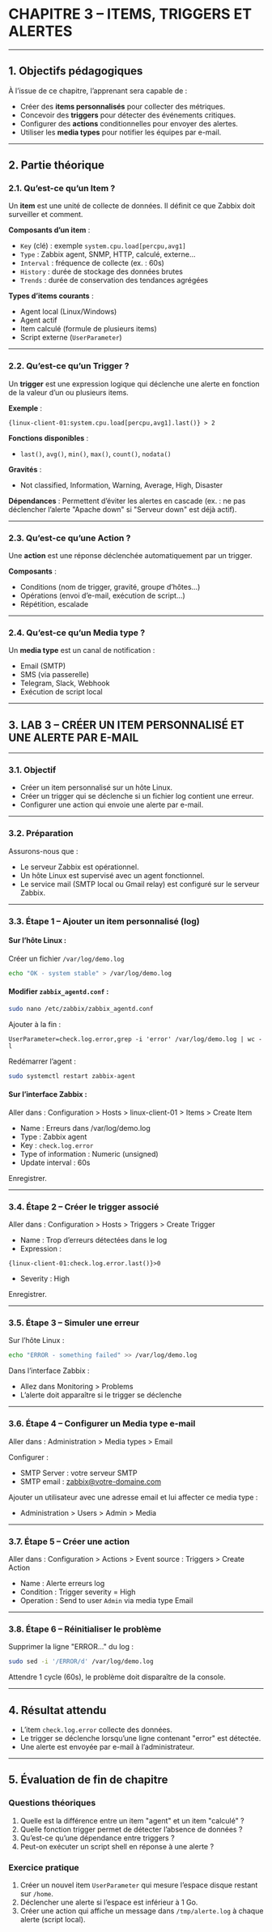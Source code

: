 # CHAPITRE 3 – ITEMS, TRIGGERS ET ALERTES

---

## 1. Objectifs pédagogiques

À l’issue de ce chapitre, l’apprenant sera capable de :

* Créer des **items personnalisés** pour collecter des métriques.
* Concevoir des **triggers** pour détecter des événements critiques.
* Configurer des **actions** conditionnelles pour envoyer des alertes.
* Utiliser les **media types** pour notifier les équipes par e-mail.

---

## 2. Partie théorique

### 2.1. Qu’est-ce qu’un Item ?

Un **item** est une unité de collecte de données. Il définit ce que Zabbix doit surveiller et comment.

**Composants d’un item** :

* `Key` (clé) : exemple `system.cpu.load[percpu,avg1]`
* `Type` : Zabbix agent, SNMP, HTTP, calculé, externe…
* `Interval` : fréquence de collecte (ex. : 60s)
* `History` : durée de stockage des données brutes
* `Trends` : durée de conservation des tendances agrégées

**Types d’items courants** :

* Agent local (Linux/Windows)
* Agent actif
* Item calculé (formule de plusieurs items)
* Script externe (`UserParameter`)

---

### 2.2. Qu’est-ce qu’un Trigger ?

Un **trigger** est une expression logique qui déclenche une alerte en fonction de la valeur d’un ou plusieurs items.

**Exemple** :

```
{linux-client-01:system.cpu.load[percpu,avg1].last()} > 2
```

**Fonctions disponibles** :

* `last()`, `avg()`, `min()`, `max()`, `count()`, `nodata()`

**Gravités** :

* Not classified, Information, Warning, Average, High, Disaster

**Dépendances** :
Permettent d’éviter les alertes en cascade (ex. : ne pas déclencher l’alerte "Apache down" si "Serveur down" est déjà actif).

---

### 2.3. Qu’est-ce qu’une Action ?

Une **action** est une réponse déclenchée automatiquement par un trigger.

**Composants** :

* Conditions (nom de trigger, gravité, groupe d’hôtes…)
* Opérations (envoi d’e-mail, exécution de script…)
* Répétition, escalade

---

### 2.4. Qu’est-ce qu’un Media type ?

Un **media type** est un canal de notification :

* Email (SMTP)
* SMS (via passerelle)
* Telegram, Slack, Webhook
* Exécution de script local

---

## 3. LAB 3 – CRÉER UN ITEM PERSONNALISÉ ET UNE ALERTE PAR E-MAIL

---

### 3.1. Objectif

* Créer un item personnalisé sur un hôte Linux.
* Créer un trigger qui se déclenche si un fichier log contient une erreur.
* Configurer une action qui envoie une alerte par e-mail.

---

### 3.2. Préparation

Assurons-nous que :

* Le serveur Zabbix est opérationnel.
* Un hôte Linux est supervisé avec un agent fonctionnel.
* Le service mail (SMTP local ou Gmail relay) est configuré sur le serveur Zabbix.

---

### 3.3. Étape 1 – Ajouter un item personnalisé (log)

#### Sur l’hôte Linux :

Créer un fichier `/var/log/demo.log`

```bash
echo "OK - system stable" > /var/log/demo.log
```

#### Modifier `zabbix_agentd.conf` :

```bash
sudo nano /etc/zabbix/zabbix_agentd.conf
```

Ajouter à la fin :

```
UserParameter=check.log.error,grep -i 'error' /var/log/demo.log | wc -l
```

Redémarrer l’agent :

```bash
sudo systemctl restart zabbix-agent
```

#### Sur l’interface Zabbix :

Aller dans :
Configuration > Hosts > linux-client-01 > Items > Create Item

* Name : Erreurs dans /var/log/demo.log
* Type : Zabbix agent
* Key : `check.log.error`
* Type of information : Numeric (unsigned)
* Update interval : 60s

Enregistrer.

---

### 3.4. Étape 2 – Créer le trigger associé

Aller dans :
Configuration > Hosts > Triggers > Create Trigger

* Name : Trop d’erreurs détectées dans le log
* Expression :

```
{linux-client-01:check.log.error.last()}>0
```

* Severity : High

Enregistrer.

---

### 3.5. Étape 3 – Simuler une erreur

Sur l’hôte Linux :

```bash
echo "ERROR - something failed" >> /var/log/demo.log
```

Dans l’interface Zabbix :

* Allez dans Monitoring > Problems
* L’alerte doit apparaître si le trigger se déclenche

---

### 3.6. Étape 4 – Configurer un Media type e-mail

Aller dans :
Administration > Media types > Email

Configurer :

* SMTP Server : votre serveur SMTP
* SMTP email : [zabbix@votre-domaine.com](mailto:zabbix@votre-domaine.com)

Ajouter un utilisateur avec une adresse email et lui affecter ce media type :

* Administration > Users > Admin > Media

---

### 3.7. Étape 5 – Créer une action

Aller dans :
Configuration > Actions > Event source : Triggers > Create Action

* Name : Alerte erreurs log
* Condition : Trigger severity = High
* Operation : Send to user `Admin` via media type Email

---

### 3.8. Étape 6 – Réinitialiser le problème

Supprimer la ligne "ERROR..." du log :

```bash
sudo sed -i '/ERROR/d' /var/log/demo.log
```

Attendre 1 cycle (60s), le problème doit disparaître de la console.

---

## 4. Résultat attendu

* L’item `check.log.error` collecte des données.
* Le trigger se déclenche lorsqu’une ligne contenant "error" est détectée.
* Une alerte est envoyée par e-mail à l’administrateur.

---

## 5. Évaluation de fin de chapitre

### Questions théoriques

1. Quelle est la différence entre un item "agent" et un item "calculé" ?
2. Quelle fonction trigger permet de détecter l’absence de données ?
3. Qu’est-ce qu’une dépendance entre triggers ?
4. Peut-on exécuter un script shell en réponse à une alerte ?

### Exercice pratique

1. Créer un nouvel item `UserParameter` qui mesure l’espace disque restant sur `/home`.
2. Déclencher une alerte si l’espace est inférieur à 1 Go.
3. Créer une action qui affiche un message dans `/tmp/alerte.log` à chaque alerte (script local).
